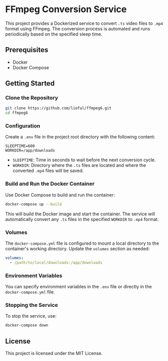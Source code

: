# FFmpeg Conversion Service

This project provides a Dockerized service to convert `.ts` video files to `.mp4` format using FFmpeg. The conversion process is automated and runs periodically based on the specified sleep time.

## Prerequisites

- Docker
- Docker Compose

## Getting Started

### Clone the Repository

```sh
git clone https://github.com/liofal/ffmpeg6.git
cd ffmpeg6
```

### Configuration

Create a `.env` file in the project root directory with the following content:

```properties
SLEEPTIME=600
WORKDIR=/app/downloads
```

- `SLEEPTIME`: Time in seconds to wait before the next conversion cycle.
- `WORKDIR`: Directory where the `.ts` files are located and where the converted `.mp4` files will be saved.

### Build and Run the Docker Container

Use Docker Compose to build and run the container:

```sh
docker-compose up --build
```

This will build the Docker image and start the container. The service will automatically convert any `.ts` files in the specified `WORKDIR` to `.mp4` format.

### Volumes

The `docker-compose.yml` file is configured to mount a local directory to the container's working directory. Update the `volumes` section as needed:

```yaml
volumes:
  - /path/to/local/downloads:/app/downloads
```

### Environment Variables

You can specify environment variables in the `.env` file or directly in the `docker-compose.yml` file.

### Stopping the Service

To stop the service, use:

```sh
docker-compose down
```

## License

This project is licensed under the MIT License.
